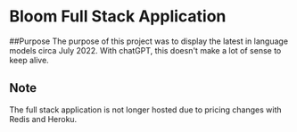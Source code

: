 # Bloom Full Stack Application

##Purpose 
The purpose of this project was to display the latest in language models circa July 2022. With chatGPT, this doesn't make a lot of sense to keep alive. 

## Note
The full stack application is not longer hosted due to pricing changes with Redis and Heroku. 
